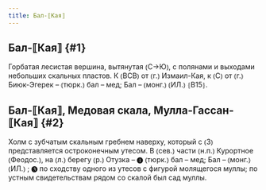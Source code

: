 ```yaml
---
title: Бал-⟦Кая⟧
---
```

## Бал-⟦Кая⟧ {#1}

Горбатая лесистая вершина, вытянутая ⦅С→Ю⦆, с полянами и выходами небольших скальных пластов. К ⦅ВСВ⦆ от ⦅г.⦆ Измаил-Кая, к ⦅С⦆ от ⦅г.⦆ Биюк-Эгерек – ⦅тюрк.⦆ бал – мед; Бал – ⦅монг.⦆ ⦅ИЛ.⦆ ⦃В15⦄.

## Бал-⟦Кая⟧, Медовая скала, Мулла-Гассан-⟦Кая⟧ {#2}

Холм с зубчатым скальным гребнем наверху, который с ⦅З⦆ представляется остроконечным утесом. В ⦅сев.⦆ части ⦅н.п.⦆ Курортное ⦅Феодос.⦆, на ⦅л.⦆ берегу ⦅р.⦆ Отузка – ❶ ⦅тюрк.⦆ бал – мед; Бал – ⦅монг.⦆ ⦅ИЛ.⦆ ; ❸ по сходству одного из утесов с фигурой молящегося муллы; по устным свидетельствам рядом со скалой был сад муллы.
